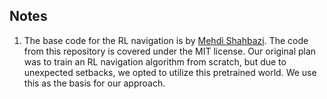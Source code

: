 ## Notes

1. The base code for the RL navigation is by [Mehdi Shahbazi](https://github.com/MehdiShahbazi/Webots-reinforcement-navigation). The code from this repository is covered under the MIT license. Our original plan was to train an RL navigation algorithm from scratch, but due to unexpected setbacks, we opted to utilize this pretrained world. We use this as the basis for our approach.